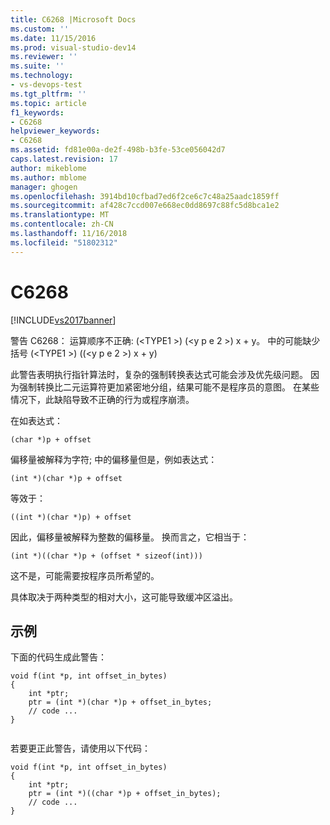 ```yaml
---
title: C6268 |Microsoft Docs
ms.custom: ''
ms.date: 11/15/2016
ms.prod: visual-studio-dev14
ms.reviewer: ''
ms.suite: ''
ms.technology:
- vs-devops-test
ms.tgt_pltfrm: ''
ms.topic: article
f1_keywords:
- C6268
helpviewer_keywords:
- C6268
ms.assetid: fd81e00a-de2f-498b-b3fe-53ce056042d7
caps.latest.revision: 17
author: mikeblome
ms.author: mblome
manager: ghogen
ms.openlocfilehash: 3914bd10cfbad7ed6f2ce6c7c48a25aadc1859ff
ms.sourcegitcommit: af428c7ccd007e668ec0dd8697c88fc5d8bca1e2
ms.translationtype: MT
ms.contentlocale: zh-CN
ms.lasthandoff: 11/16/2018
ms.locfileid: "51802312"
---
```

# <a name="c6268"></a>C6268
[!INCLUDE[vs2017banner](../includes/vs2017banner.md)]

警告 C6268： 运算顺序不正确: (\<TYPE1 >) (\<y p e 2 >) x + y。 中的可能缺少括号 (\<TYPE1 >) ((\<y p e 2 >) x + y)  
  
 此警告表明执行指针算法时，复杂的强制转换表达式可能会涉及优先级问题。 因为强制转换比二元运算符更加紧密地分组，结果可能不是程序员的意图。 在某些情况下，此缺陷导致不正确的行为或程序崩溃。  
  
 在如表达式：  
  
 `(char *)p + offset`  
  
 偏移量被解释为字符; 中的偏移量但是，例如表达式：  
  
 `(int *)(char *)p + offset`  
  
 等效于：  
  
 `((int *)(char *)p) + offset`  
  
 因此，偏移量被解释为整数的偏移量。 换而言之，它相当于：  
  
 `(int *)((char *)p + (offset * sizeof(int)))`  
  
 这不是，可能需要按程序员所希望的。  
  
 具体取决于两种类型的相对大小，这可能导致缓冲区溢出。  
  
## <a name="example"></a>示例  
 下面的代码生成此警告：  
  
```  
void f(int *p, int offset_in_bytes)  
{  
    int *ptr;  
    ptr = (int *)(char *)p + offset_in_bytes;  
    // code ...  
}  
  
```  
  
 若要更正此警告，请使用以下代码：  
  
```  
void f(int *p, int offset_in_bytes)  
{  
    int *ptr;  
    ptr = (int *)((char *)p + offset_in_bytes);  
    // code ...  
}  
```



